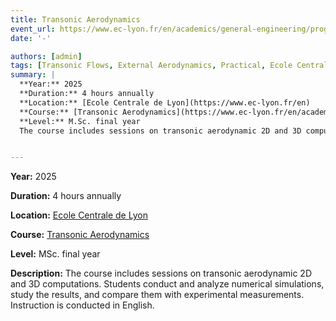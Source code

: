 ```yaml
---
title: Transonic Aerodynamics
event_url: https://www.ec-lyon.fr/en/academics/general-engineering/programme-formation/parcours-electif/optional-courses-curriculum?cours=2858519
date: '-'

authors: [admin]
tags: [Transonic Flows, External Aerodynamics, Practical, Ecole Centrale de Lyon]
summary: |
  **Year:** 2025  
  **Duration:** 4 hours annually  
  **Location:** [Ecole Centrale de Lyon](https://www.ec-lyon.fr/en)  
  **Course:** [Transonic Aerodynamics](https://www.ec-lyon.fr/en/academics/general-engineering/programme-formation/parcours-electif/optional-courses-curriculum?cours=2858519)  
  **Level:** M.Sc. final year  
  The course includes sessions on transonic aerodynamic 2D and 3D computations. Students conduct and analyze numerical simulations, study the results, and compare them with experimental measurements. Instruction is conducted in English.


---
```

**Year:** 2025

**Duration:** 4 hours annually

**Location:** [Ecole Centrale de Lyon](https://www.ec-lyon.fr/en)

**Course:** [Transonic Aerodynamics](https://www.ec-lyon.fr/en/academics/general-engineering/programme-formation/parcours-electif/optional-courses-curriculum?cours=2858519)

**Level:** MSc. final year

**Description:** The course includes sessions on transonic aerodynamic 2D and 3D computations. Students conduct and analyze numerical simulations, study the results, and compare them with experimental measurements. Instruction is conducted in English.
